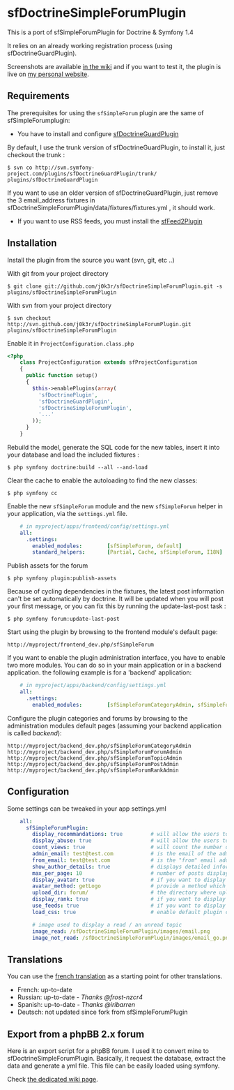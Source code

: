 # sfDoctrineSimpleForumPlugin #

This is a port of sfSimpleForumPlugin for Doctrine & Symfony 1.4

It relies on an already working registration process (using sfDoctrineGuardPlugin).

Screenshots are available [in the wiki](https://github.com/j0k3r/sfDoctrineSimpleForumPlugin/wiki/Screenshots) and if you want to test it, the plugin is live on [my personal website](http://www.j0k3r.net/forums).


Requirements
------------

The prerequisites for using the `sfSimpleForum` plugin are the same of sfSimpleForumplugin:

  * You have to install and configure [sfDoctrineGuardPlugin](http://www.symfony-project.org/plugins/sfDoctrineGuardPlugin)

By default, I use the trunk version of sfDoctrineGuardPlugin, to install it, just checkout the trunk :

    $ svn co http://svn.symfony-project.com/plugins/sfDoctrineGuardPlugin/trunk/ plugins/sfDoctrineGuardPlugin

If you want to use an older version of sfDoctrineGuardPlugin, just remove the 3 email_address fixtures in sfDoctrineSimpleForumPlugin/data/fixtures/fixtures.yml , it should work.

  * If you want to use RSS feeds, you must install the [sfFeed2Plugin](http://www.symfony-project.org/plugins/sfFeed2Plugin)

Installation
------------

Install the plugin from the source you want (svn, git, etc ..)

With git from your project directory

    $ git clone git://github.com/j0k3r/sfDoctrineSimpleForumPlugin.git -s plugins/sfDoctrineSimpleForumPlugin

With svn from your project directory

    $ svn checkout http://svn.github.com/j0k3r/sfDoctrineSimpleForumPlugin.git plugins/sfDoctrineSimpleForumPlugin


Enable it in `ProjectConfiguration.class.php`

``` php
<?php
    class ProjectConfiguration extends sfProjectConfiguration
    {
      public function setup()
      {
        $this->enablePlugins(array(
          'sfDoctrinePlugin',
          'sfDoctrineGuardPlugin',
          'sfDoctrineSimpleForumPlugin',
          '...'
        ));
      }
    }
```

Rebuild the model, generate the SQL code for the new tables, insert it into your database and load the included fixtures :

    $ php symfony doctrine:build --all --and-load

Clear the cache to enable the autoloading to find the new classes:

    $ php symfony cc

Enable the new `sfSimpleForum` module and the new `sfSimpleForum` helper in your application, via the `settings.yml` file.

``` yaml
    # in myproject/apps/frontend/config/settings.yml
    all:
      .settings:
        enabled_modules:        [sfSimpleForum, default]
        standard_helpers:       [Partial, Cache, sfSimpleForum, I18N]
```

Publish assets for the forum

    $ php symfony plugin:publish-assets

Because of cycling dependencies in the fixtures, the latest post information can't be set automatically by doctrine. It will be updated when you will post your first message, or you can fix this by running the update-last-post task :

    $ php symfony forum:update-last-post

Start using the plugin by browsing to the frontend module's default page:

    http://myproject/frontend_dev.php/sfSimpleForum

If you want to enable the plugin administration interface, you have to enable two more modules. You can do so in your main application or in a backend application. the following example is for a 'backend' application:

``` yaml
    # in myproject/apps/backend/config/settings.yml
    all:
      .settings:
        enabled_modules:        [sfSimpleForumCategoryAdmin, sfSimpleForumForumAdmin, sfSimpleForumTopicAdmin, sfSimpleForumPostAdmin, sfSimpleForumRankAdmin, default]
```

Configure the plugin categories and forums by browsing to the administration modules default pages (assuming your backend application is called _backend_):

    http://myproject/backend_dev.php/sfSimpleForumCategoryAdmin
    http://myproject/backend_dev.php/sfSimpleForumForumAdmin
    http://myproject/backend_dev.php/sfSimpleForumTopicAdmin
    http://myproject/backend_dev.php/sfSimpleForumPostAdmin
    http://myproject/backend_dev.php/sfSimpleForumRankAdmin

Configuration
-------------

Some settings can be tweaked in your app settings.yml

``` yaml
    all:
      sfSimpleForumPlugin:
        display_recommandations: true         # will allow the users to recommand a topic.
        display_abuse: true                   # will allow the users to report abuse for a topic.
        count_views: true                     # will count the number of view per topic.
        admin_email: test@test.com            # is the email of the admin who will receive abuse mails
        from_email: test@test.com             # is the "from" email address used to send abuse email
        show_author_details: true             # displays detailed information about the author on each post
        max_per_page: 10                      # number of posts displayed per page
        display_avatar: true                  # if you want to display an image for each user (if show_author_details is set to true)
        avatar_method: getLogo                # provide a method which will return the path of the image to display. This method should be defined il your app/lib/myUser.class.php file
        upload_dir: forum/                    # the directory where uploaded files (for the rank system) will be uploaded. It will append this dir to sfConfig::get('sf_upload_dir')
        display_rank: true                    # if you want to display the rank of each user (if show_author_details is set to true)
        use_feeds: true                       # if you want to display a RSS link on each topic. Needs sfFeed2Plugin to work
        load_css: true                        # enable default plugin css (disabled this config if you want to use your own css for the forum)

        # image used to display a read / an unread topic
        image_read: /sfDoctrineSimpleForumPlugin/images/email.png
        image_not_read: /sfDoctrineSimpleForumPlugin/images/email_go.png
```

Translations
------------

You can use the [french translation](https://github.com/j0k3r/sfDoctrineSimpleForumPlugin/blob/master/modules/sfSimpleForum/i18n/sfSimpleForum.fr.xml) as a starting point for other translations.

  * French:  up-to-date
  * Russian: up-to-date - *Thanks @frost-nzcr4*
  * Spanish: up-to-date - *Thanks @iribarren*
  * Deutsch: not updated since fork from sfSimpleForumPlugin

Export from a phpBB 2.x forum
------------

Here is an export script for a phpBB forum. I used it to convert mine to sfDoctrineSimpleForumPlugin. Basically, it request the database, extract the data and generate a yml file. This file can be easily loaded using symfony.

Check [the dedicated wiki page](https://github.com/j0k3r/sfDoctrineSimpleForumPlugin/wiki/Export-from-phpBB-2.x).